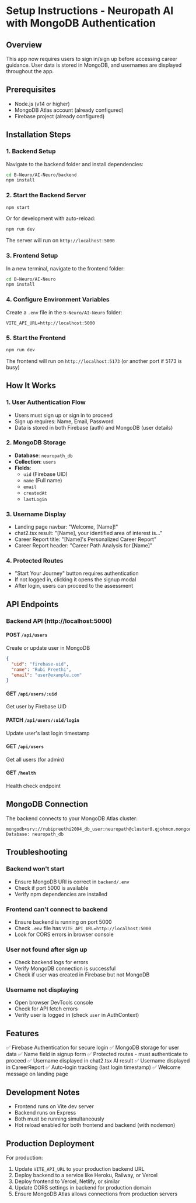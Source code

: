 # Setup Instructions - Neuropath AI with MongoDB Authentication

## Overview
This app now requires users to sign in/sign up before accessing career guidance. User data is stored in MongoDB, and usernames are displayed throughout the app.

## Prerequisites
- Node.js (v14 or higher)
- MongoDB Atlas account (already configured)
- Firebase project (already configured)

## Installation Steps

### 1. Backend Setup

Navigate to the backend folder and install dependencies:

```bash
cd B-Neuro/AI-Neuro/backend
npm install
```

### 2. Start the Backend Server

```bash
npm start
```

Or for development with auto-reload:

```bash
npm run dev
```

The server will run on `http://localhost:5000`

### 3. Frontend Setup

In a new terminal, navigate to the frontend folder:

```bash
cd B-Neuro/AI-Neuro
npm install
```

### 4. Configure Environment Variables

Create a `.env` file in the `B-Neuro/AI-Neuro` folder:

```
VITE_API_URL=http://localhost:5000
```

### 5. Start the Frontend

```bash
npm run dev
```

The frontend will run on `http://localhost:5173` (or another port if 5173 is busy)

## How It Works

### 1. **User Authentication Flow**
   - Users must sign up or sign in to proceed
   - Sign up requires: Name, Email, Password
   - Data is stored in both Firebase (auth) and MongoDB (user details)

### 2. **MongoDB Storage**
   - **Database**: `neuropath_db`
   - **Collection**: `users`
   - **Fields**: 
     - `uid` (Firebase UID)
     - `name` (Full name)
     - `email`
     - `createdAt`
     - `lastLogin`

### 3. **Username Display**
   - Landing page navbar: "Welcome, [Name]!"
   - chat2.tsx result: "[Name], your identified area of interest is..."
   - Career Report title: "[Name]'s Personalized Career Report"
   - Career Report header: "Career Path Analysis for [Name]"

### 4. **Protected Routes**
   - "Start Your Journey" button requires authentication
   - If not logged in, clicking it opens the signup modal
   - After login, users can proceed to the assessment

## API Endpoints

### Backend API (http://localhost:5000)

#### POST `/api/users`
Create or update user in MongoDB
```json
{
  "uid": "firebase-uid",
  "name": "Rubi Preethi",
  "email": "user@example.com"
}
```

#### GET `/api/users/:uid`
Get user by Firebase UID

#### PATCH `/api/users/:uid/login`
Update user's last login timestamp

#### GET `/api/users`
Get all users (for admin)

#### GET `/health`
Health check endpoint

## MongoDB Connection

The backend connects to your MongoDB Atlas cluster:
```
mongodb+srv://rubipreethi2004_db_user:neuropath@cluster0.qjohmcm.mongodb.net/
Database: neuropath_db
```

## Troubleshooting

### Backend won't start
- Ensure MongoDB URI is correct in `backend/.env`
- Check if port 5000 is available
- Verify npm dependencies are installed

### Frontend can't connect to backend
- Ensure backend is running on port 5000
- Check `.env` file has `VITE_API_URL=http://localhost:5000`
- Look for CORS errors in browser console

### User not found after sign up
- Check backend logs for errors
- Verify MongoDB connection is successful
- Check if user was created in Firebase but not MongoDB

### Username not displaying
- Open browser DevTools console
- Check for API fetch errors
- Verify user is logged in (check `user` in AuthContext)

## Features

✅ Firebase Authentication for secure login
✅ MongoDB storage for user data
✅ Name field in signup form
✅ Protected routes - must authenticate to proceed
✅ Username displayed in chat2.tsx AI result
✅ Username displayed in CareerReport
✅ Auto-login tracking (last login timestamp)
✅ Welcome message on landing page

## Development Notes

- Frontend runs on Vite dev server
- Backend runs on Express
- Both must be running simultaneously
- Hot reload enabled for both frontend and backend (with nodemon)

## Production Deployment

For production:
1. Update `VITE_API_URL` to your production backend URL
2. Deploy backend to a service like Heroku, Railway, or Vercel
3. Deploy frontend to Vercel, Netlify, or similar
4. Update CORS settings in backend for production domain
5. Ensure MongoDB Atlas allows connections from production servers


